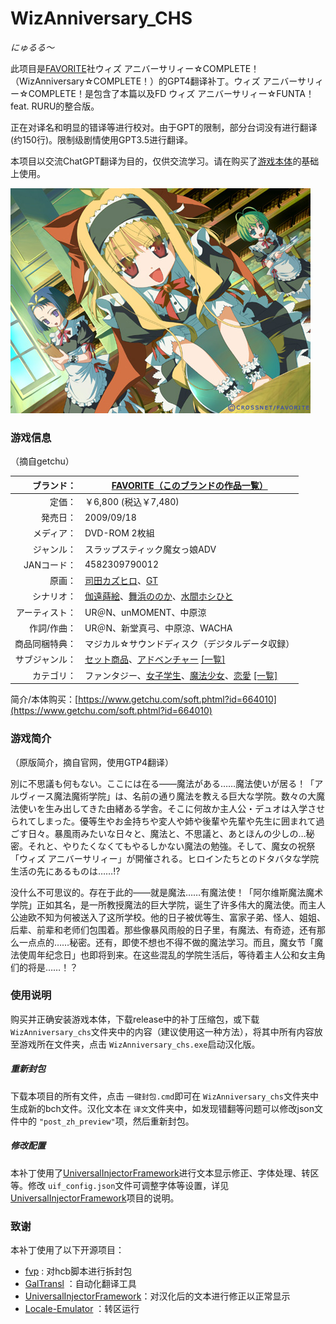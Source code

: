 # **WizAnniversary_CHS**

*にゅるる〜*

此项目是[FAVORITE](http://www.favo-soft.jp/ "このブランドの公式サイトを開く")社ウィズ アニバーサリィー☆COMPLETE！（WizAnniversary☆COMPLETE！）的GPT4翻译补丁。ウィズ アニバーサリィー☆COMPLETE！是包含了本篇以及FD ウィズ アニバーサリィー☆FUNTA！feat. RURU的整合版。

正在对译名和明显的错译等进行校对。由于GPT的限制，部分台词没有进行翻译(约150行)。限制级剧情使用GPT3.5进行翻译。

本项目以交流ChatGPT翻译为目的，仅供交流学习。请在购买了[游戏本体](https://www.getchu.com/soft.phtml?id=664010)的基础上使用。

![1712935638228](image/README/1712935638228.png)

### 游戏信息

（摘自getchu）

|     ブランド： | [FAVORITE](http://www.favo-soft.jp/ "このブランドの公式サイトを開く")[（このブランドの作品一覧）](https://www.getchu.com/php/search.phtml?search_brand_id=25015)                                                                                                                      |
| -------------: | ---------------------------------------------------------------------------------------------------------------------------------------------------------------------------------------------------------------------------------------------------------------------------- |
|         定価： | ￥6,800 (税込￥7,480)                                                                                                                                                                                                                                                        |
|       発売日： | 2009/09/18                                                                                                                                                                                                                                                                   |
|     メディア： | DVD-ROM 2枚組                                                                                                                                                                                                                                                                |
|     ジャンル： | スラップスティック魔女っ娘ADV                                                                                                                                                                                                                                                |
|    JANコード： | 4582309790012                                                                                                                                                                                                                                                                |
|         原画： | [司田カズヒロ](https://www.getchu.com/php/search.phtml?person=%BB%CA%C5%C4%A5%AB%A5%BA%A5%D2%A5%ED)、[GT](https://www.getchu.com/php/search.phtml?person=GT)                                                                                                                       |
|     シナリオ： | [伽遠蒔絵](https://www.getchu.com/php/search.phtml?person=%B2%C0%B1%F3%BC%AC%B3%A8)、[舞浜ののか](https://www.getchu.com/php/search.phtml?person=%C9%F1%C9%CD%A4%CE%A4%CE%A4%AB)、[水間ホシひと](https://www.getchu.com/php/search.phtml?person=%BF%E5%B4%D6%A5%DB%A5%B7%A4%D2%A4%C8) |
| アーティスト： | UR＠N、unMOMENT、中原涼                                                                                                                                                                                                                                                      |
|    作詞/作曲： | UR＠N、新堂真弓、中原涼、WACHA                                                                                                                                                                                                                                               |
| 商品同梱特典： | マジカル☆サウンドディスク（デジタルデータ収録）                                                                                                                                                                                                                             |
| サブジャンル： | [セット商品](https://www.getchu.com/all/genre.html?sub_genre_id=332)、[アドベンチャー](https://www.getchu.com/all/genre.html?sub_genre_id=308) [[一覧]](https://www.getchu.com/php/sub_genre.phtml)                                                                                   |
|     カテゴリ： | ファンタジー、[女子学生](https://www.getchu.com/php/search.phtml?category[0]=C3_B025)、[魔法少女](https://www.getchu.com/php/search.phtml?category[0]=C3_B012)、[恋愛](https://www.getchu.com/php/search.phtml?category[0]=C3_F021) [[一覧]](https://www.getchu.com/pc/genre.html)       |

简介/本体购买：[https://www.getchu.com/soft.phtml?id=664010](https://www.getchu.com/soft.phtml?id=664010)

### 游戏简介

（原版简介，摘自官网，使用GTP4翻译）

別に不思議も何もない。ここには在る――魔法がある……魔法使いが居る！「アルヴィース魔法魔術学院」は、名前の通り魔法を教える巨大な学院。数々の大魔法使いを生み出してきた由緒ある学舎。そこに何故か主人公・デュオは入学させられてしまった。優等生やお金持ちや変人や姉や後輩や先輩や先生に囲まれて過ごす日々。暴風雨みたいな日々と、魔法と、不思議と、あとほんの少しの…秘密。それと、やりたくなくてもやるしかない魔法の勉強。そして、魔女の祝祭「ウィズ アニバーサリィー」が開催される。ヒロインたちとのドタバタな学院生活の先にあるものは……!?

没什么不可思议的。存在于此的——就是魔法……有魔法使！「阿尔维斯魔法魔术学院」正如其名，是一所教授魔法的巨大学院，诞生了许多伟大的魔法使。而主人公迪欧不知为何被送入了这所学校。他的日子被优等生、富家子弟、怪人、姐姐、后辈、前辈和老师们包围着。那些像暴风雨般的日子里，有魔法、有奇迹，还有那么一点点的……秘密。还有，即使不想也不得不做的魔法学习。而且，魔女节「魔法使周年纪念日」也即将到来。在这些混乱的学院生活后，等待着主人公和女主角们的将是……！？

### 使用说明

购买并正确安装游戏本体，下载release中的补丁压缩包，或下载 `WizAnniversary_chs`文件夹中的内容（建议使用这一种方法），将其中所有内容放至游戏所在文件夹，点击 `WizAnniversary_chs.exe`启动汉化版。

##### 重新封包

下载本项目的所有文件，点击 `一键封包.cmd`即可在 `WizAnniversary_chs`文件夹中生成新的bch文件。汉化文本在 `译文`文件夹中，如发现错翻等问题可以修改json文件中的 `"post_zh_preview"`项，然后重新封包。

##### 修改配置

本补丁使用了[UniversalInjectorFramework](https://github.com/AtomCrafty/UniversalInjectorFramework)进行文本显示修正、字体处理、转区等。修改 `uif_config.json`文件可调整字体等设置，详见[UniversalInjectorFramework](https://github.com/AtomCrafty/UniversalInjectorFramework)项目的说明。

### 致谢

本补丁使用了以下开源项目：

* [fvp](https://github.com/Tabing010102/fvp)  : 对hcb脚本进行拆封包
* [GalTransl](https://github.com/xd2333/GalTransl) ：自动化翻译工具
* [UniversalInjectorFramework](https://github.com/AtomCrafty/UniversalInjectorFramework)：对汉化后的文本进行修正以正常显示
* [Locale-Emulator](https://github.com/xupefei/Locale-Emulator) ：转区运行
